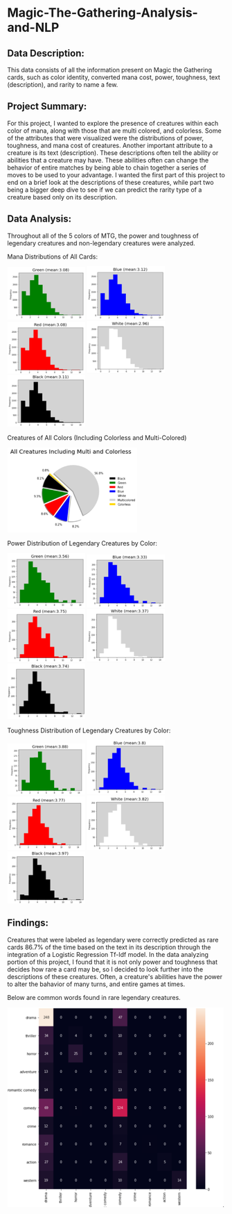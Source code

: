 # Magic-The-Gathering-Analysis-and-NLP


## Data Description:
This data consists of all the information present on Magic the Gathering cards, such as color identity, converted mana cost, power, toughness, text (description), and rarity to name a few.


## Project Summary:
For this project, I wanted to explore the presence of creatures within each color of mana, along with those that are multi colored, and colorless. Some of the attributes that were visualized were the distributions of power, toughness, and mana cost of creatures.
Another important attribute to a creature is its text (description). These descriptions often tell the ability or abilities that a creature may have. These abilities often can change the behavior of entire matches by being able to chain together a series of moves to be used to your advantage. I wanted the first part of this project to end on a brief look at the descriptions of these creatures, while part two being a bigger deep dive to see if we can predict the rarity type of a creature based only on its description.


## Data Analysis:
Throughout all of the 5 colors of MTG, the power and toughness of legendary creatures and non-legendary creatures were analyzed.

Mana Distributions of All Cards:

<img src="https://github.com/andrew-alarcon17/Magic-The-Gathering-Analysis-NLP/blob/main/Charts/MTG%20Analyzing/Mana%20Distr/Forest.png" width="180"> <img src="https://github.com/andrew-alarcon17/Magic-The-Gathering-Analysis-NLP/blob/main/Charts/MTG%20Analyzing/Mana%20Distr/Island.png" width="180"> 
<img src="https://github.com/andrew-alarcon17/Magic-The-Gathering-Analysis-NLP/blob/main/Charts/MTG%20Analyzing/Mana%20Distr/Mountain.png" width="180"> <img src="https://github.com/andrew-alarcon17/Magic-The-Gathering-Analysis-NLP/blob/main/Charts/MTG%20Analyzing/Mana%20Distr/Plains.png" width="180"> <img src="https://github.com/andrew-alarcon17/Magic-The-Gathering-Analysis-NLP/blob/main/Charts/MTG%20Analyzing/Mana%20Distr/Swamp.png" width="180"> 


Creatures of All Colors (Including Colorless and Multi-Colored)

<img src="https://github.com/andrew-alarcon17/Magic-The-Gathering-Analysis-NLP/blob/main/Charts/MTG%20Analyzing/Multi%20%26%20Colorless%20Creatures.png" width="300"> 

Power Distribution of Legendary Creatures by Color:

<img src="https://github.com/andrew-alarcon17/Magic-The-Gathering-Analysis-NLP/blob/main/Charts/MTG%20Analyzing/Legendary%20Power/Forest%20Power.png" width="180"> <img src="https://github.com/andrew-alarcon17/Magic-The-Gathering-Analysis-NLP/blob/main/Charts/MTG%20Analyzing/Legendary%20Power/Island%20Power.png" width="180"> <img src="https://github.com/andrew-alarcon17/Magic-The-Gathering-Analysis-NLP/blob/main/Charts/MTG%20Analyzing/Legendary%20Power/Mountain%20Power.png" width="180"> <img src="https://github.com/andrew-alarcon17/Magic-The-Gathering-Analysis-NLP/blob/main/Charts/MTG%20Analyzing/Legendary%20Power/Plains%20Power.png" width="180"> <img src="https://github.com/andrew-alarcon17/Magic-The-Gathering-Analysis-NLP/blob/main/Charts/MTG%20Analyzing/Legendary%20Power/Swamp%20Power.png" width="180"> 



Toughness Distribution of Legendary Creatures by Color:

<img src="https://github.com/andrew-alarcon17/Magic-The-Gathering-Analysis-NLP/blob/main/Charts/MTG%20Analyzing/Legendary%20Toughness/Forest%20Toughness.png" width="180"> 
<img src="https://github.com/andrew-alarcon17/Magic-The-Gathering-Analysis-NLP/blob/main/Charts/MTG%20Analyzing/Legendary%20Toughness/Island%20Toughness.png" width="180"> 
<img src="https://github.com/andrew-alarcon17/Magic-The-Gathering-Analysis-NLP/blob/main/Charts/MTG%20Analyzing/Legendary%20Toughness/Mountain%20Toughness.png" width="180"> 
<img src="https://github.com/andrew-alarcon17/Magic-The-Gathering-Analysis-NLP/blob/main/Charts/MTG%20Analyzing/Legendary%20Toughness/Plains%20Toughness.png" width="180"> 
<img src="https://github.com/andrew-alarcon17/Magic-The-Gathering-Analysis-NLP/blob/main/Charts/MTG%20Analyzing/Legendary%20Toughness/Swamp%20Toughness.png" width="180"> 

## Findings:
Creatures that were labeled as legendary were correctly predicted as rare cards 86.7% of the time based on the text in its description through the integration of a Logistic Regression Tf-Idf model. In the data analyzing portion of this project, I found that it is not only power and toughness that decides how rare a card may be, so I decided to look further into the descriptions of these creatures. Often, a creature's abilities have the power to alter the bahavior of many turns, and entire games at times.

Below are common words found in rare legendary creatures.


<img src="https://github.com/andrew-alarcon17/Movie_Genre_Prediction/blob/main/Movie_Plots_Vis/Heatmap_crop.png" width="500">


